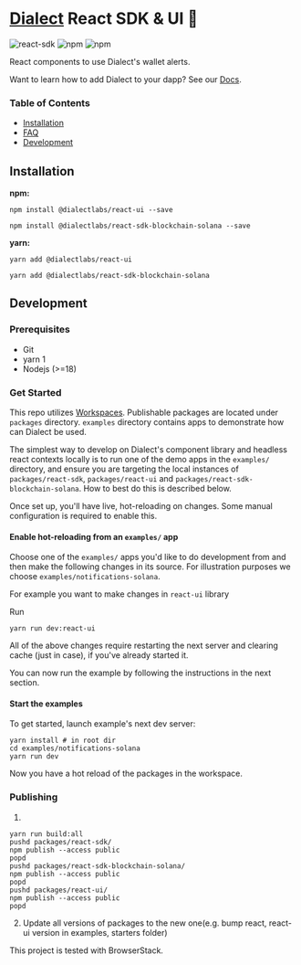 # [Dialect](https://www.dialect.to/) React SDK & UI 💬 

![react-sdk](https://img.shields.io/npm/v/@dialectlabs/react-sdk?color=success&label=react-sdk) ![npm](https://img.shields.io/npm/v/@dialectlabs/react-ui?color=success&label=react-ui) ![npm](https://img.shields.io/npm/v/@dialectlabs/react-sdk-blockchain-solana?color=success&label=react-sdk-blockchain-solana) 

React components to use Dialect's wallet alerts.

Want to learn how to add Dialect to your dapp? See our [Docs](https://docs.dialect.to/).

### Table of Contents

- [Installation](#Installation)
- [FAQ](#FAQ)
- [Development](#Development)

## Installation

**npm:**

```shell
npm install @dialectlabs/react-ui --save

npm install @dialectlabs/react-sdk-blockchain-solana --save
```

**yarn:**

```shell
yarn add @dialectlabs/react-ui

yarn add @dialectlabs/react-sdk-blockchain-solana
```

## Development

### Prerequisites

- Git
- yarn 1
- Nodejs (>=18)

### Get Started

This repo utilizes [Workspaces](https://docs.npmjs.com/cli/v10/using-npm/workspaces). Publishable packages are located under `packages` directory. `examples` directory contains apps to demonstrate how can Dialect be used.

The simplest way to develop on Dialect's component library and headless react contexts locally is to run one of the demo apps in the `examples/` directory, and ensure you are targeting the local instances of `packages/react-sdk`, `packages/react-ui` and `packages/react-sdk-blockchain-solana`. How to best do this is described below.

Once set up, you'll have live, hot-reloading on changes. Some manual configuration is required to enable this.

#### Enable hot-reloading from an `examples/` app

Choose one of the `examples/` apps you'd like to do development from and then make the following changes in its source. For illustration purposes we choose `examples/notifications-solana`.

For example you want to make changes in `react-ui` library

Run

```shell
yarn run dev:react-ui
```

All of the above changes require restarting the next server and clearing cache (just in case), if you've already started it.

You can now run the example by following the instructions in the next section.

#### Start the examples

To get started, launch example's next dev server:

```shell
yarn install # in root dir
cd examples/notifications-solana
yarn run dev
```

Now you have a hot reload of the packages in the workspace.

### Publishing

1. 

```shell
yarn run build:all
pushd packages/react-sdk/
npm publish --access public
popd
pushd packages/react-sdk-blockchain-solana/
npm publish --access public
popd
pushd packages/react-ui/
npm publish --access public
popd
```

2. Update all versions of packages to the new one(e.g. bump react, react-ui version in examples, starters folder)


This project is tested with BrowserStack.

